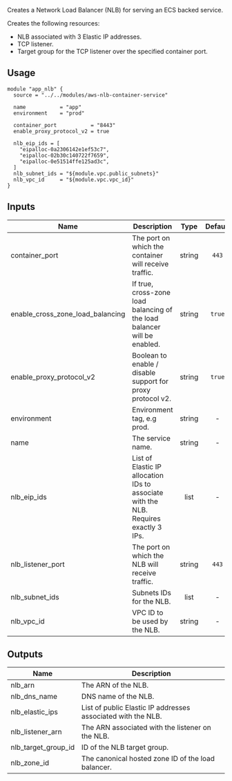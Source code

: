 <!-- BEGINNING OF PRE-COMMIT-TERRAFORM DOCS HOOK -->
Creates a Network Load Balancer (NLB) for serving an ECS backed service.

Creates the following resources:

* NLB associated with 3 Elastic IP addresses.
* TCP listener.
* Target group for the TCP listener over the specified container port.


## Usage

```hcl
module "app_nlb" {
  source = "../../modules/aws-nlb-container-service"

  name           = "app"
  environment    = "prod"

  container_port           = "8443"
  enable_proxy_protocol_v2 = true

  nlb_eip_ids = [
    "eipalloc-0a2306142e1ef53c7",
    "eipalloc-02b30c140722f7659",
    "eipalloc-0e51514ffe125ad3c",
  ]
  nlb_subnet_ids = "${module.vpc.public_subnets}"
  nlb_vpc_id     = "${module.vpc.vpc_id}"
}
```


## Inputs

| Name | Description | Type | Default | Required |
|------|-------------|:----:|:-----:|:-----:|
| container_port | The port on which the container will receive traffic. | string | `443` | no |
| enable_cross_zone_load_balancing | If true, cross-zone load balancing of the load balancer will be enabled. | string | `true` | no |
| enable_proxy_protocol_v2 | Boolean to enable / disable support for proxy protocol v2. | string | `true` | no |
| environment | Environment tag, e.g prod. | string | - | yes |
| name | The service name. | string | - | yes |
| nlb_eip_ids | List of Elastic IP allocation IDs to associate with the NLB. Requires exactly 3 IPs. | list | - | yes |
| nlb_listener_port | The port on which the NLB will receive traffic. | string | `443` | no |
| nlb_subnet_ids | Subnets IDs for the NLB. | list | - | yes |
| nlb_vpc_id | VPC ID to be used by the NLB. | string | - | yes |

## Outputs

| Name | Description |
|------|-------------|
| nlb_arn | The ARN of the NLB. |
| nlb_dns_name | DNS name of the NLB. |
| nlb_elastic_ips | List of public Elastic IP addresses associated with the NLB. |
| nlb_listener_arn | The ARN associated with the listener on the NLB. |
| nlb_target_group_id | ID of the NLB target group. |
| nlb_zone_id | The canonical hosted zone ID of the load balancer. |

<!-- END OF PRE-COMMIT-TERRAFORM DOCS HOOK -->

